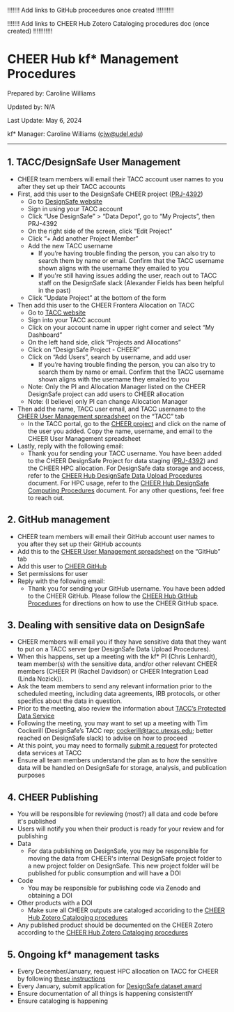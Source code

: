 !!!!!!! Add links to GitHub proceedures once created !!!!!!!!!!

!!!!!!! Add links to CHEER Hub Zotero Cataloging procedures doc (once created) !!!!!!!!!!!

# CHEER Hub kf* Management Procedures

Prepared by: Caroline Williams

Updated by: N/A

Last Update: May 6, 2024

kf* Manager: Caroline Williams (cjw@udel.edu)

***

## 1. 	TACC/DesignSafe User Management

* CHEER team members will email their TACC account user names to you after they set up their TACC accounts
* First, add this user to the DesignSafe CHEER project ([PRJ-4392](https://www.designsafe-ci.org/data/browser/projects/1798100155562136046-242ac117-0001-012/))
  * Go to [DesignSafe website](https://www.designsafe-ci.org/)
  * Sign in using your TACC account
  * Click “Use DesignSafe” > “Data Depot”, go to “My Projects”, then PRJ-4392
  * On the right side of the screen, click “Edit Project”
  * Click “+ Add another Project Member”
  * Add the new TACC username
    * If you’re having trouble finding the person, you can also try to search them by name or email. Confirm that the TACC username shown aligns with the username they emailed to you
    * If you're still having issues adding the user, reach out to TACC staff on the DesignSafe slack (Alexander Fields has been helpful in the past)
  * Click “Update Project” at the bottom of the form
* Then add this user to the CHEER Frontera Allocation on TACC 
  * Go to [TACC website](https://tacc.utexas.edu/)
  * Sign into your TACC account
  * Click on your account name in upper right corner and select “My Dashboard”
  * On the left hand side, click “Projects and Allocations”
  * Click on “DesignSafe Project - CHEER”
  * Click on “Add Users”, search by username, and add user
    * If you’re having trouble finding the person, you can also try to search them by name or email. Confirm that the TACC username shown aligns with the username they emailed to you
  * Note: Only the PI and Allocation Manager listed on the CHEER DesignSafe project can add users to CHEER allocation
  * Note: (I believe) only PI can change Allocation Manager
* Then add the name, TACC user email, and TACC username to the [CHEER User Management spreadsheet](https://docs.google.com/spreadsheets/d/1N7-ljfhfr1oMW4UdvYIe0z96LApnTx7FFDCKmWlZRx8/edit#gid=0) on the “TACC” tab
  * In the TACC portal, go to the [CHEER project](https://tacc.utexas.edu/portal/projects/62640) and click on the name of the user you added. Copy the name, username, and email to the CHEER User Management spreadsheet
* Lastly, reply with the following email:
  * Thank you for sending your TACC username. You have been added to the CHEER DesignSafe Project for data staging ([PRJ-4392](https://www.designsafe-ci.org/data/browser/projects/1798100155562136046-242ac117-0001-012/)) and the CHEER HPC allocation. For DesignSafe data storage and access, refer to the [CHEER Hub DesignSafe Data Upload Procedures](https://cheer-hub.github.io/cheerkf/#/05b-CHEER_DesignSafe_DataUpload) document. For HPC usage, refer to the [CHEER Hub DesignSafe Computing Procedures](https://cheer-hub.github.io/cheerkf/#/05c-CHEER_DesignSafe_HPC) document. For any other questions, feel free to reach out.

## 2.  GitHub management
* CHEER team members will email their GitHub account user names to you after they set up their GitHub accounts
* Add this to the [CHEER User Management spreadsheet](https://docs.google.com/spreadsheets/d/1N7-ljfhfr1oMW4UdvYIe0z96LApnTx7FFDCKmWlZRx8/edit#gid=0) on the “GitHub” tab
* Add this user to [CHEER GitHub](https://github.com/CHEER-Hub)
* Set permissions for user
* Reply with the following email:
  * Thank you for sending your GitHub username. You have been added to the CHEER GitHub. Please follow the [CHEER Hub GitHub Procedures](08-CHEER_GitHub.md) for directions on how to use the CHEER GitHub space.

## 3. 	Dealing with sensitive data on DesignSafe
* CHEER members will email you if they have sensitive data that they want to put on a TACC server (per DesignSafe Data Upload Procedures).
* When this happens, set up a meeting with the kf* PI (Chris Lenhardt), team member(s) with the sensitive data, and/or other relevant CHEER members (CHEER PI (Rachel Davidson) or CHEER Integration Lead (Linda Nozick)). 
* Ask the team members to send any relevant information prior to the scheduled meeting, including data agreements, IRB protocols, or other specifics about the data in question.
* Prior to the meeting, also review the information about [TACC’s Protected Data Service](https://tacc.utexas.edu/about/security-and-compliance/protected-data-service/)
* Following the meeting, you may want to set up a meeting with Tim Cockerill (DesignSafe’s TACC rep; cockerill@tacc.utexas.edu; better reached on DesignSafe slack) to advise on how to proceed
* At this point, you may need to formally [submit a request](https://tacc.utexas.edu/about/security-and-compliance/protected-data-service/) for protected data services at TACC
* Ensure all team members understand the plan as to how the sensitive data will be handled on DesignSafe for storage, analysis, and publication purposes

## 4. CHEER Publishing
* You will be responsible for reviewing (most?) all data and code before it's published
* Users will notify you when their product is ready for your review and for publishing
* Data
  * For data publishing on DesignSafe, you may be responsible for moving the data from CHEER's internal DesignSafe project folder to a new project folder on DesignSafe. This new project folder will be published for public consumption and will have a DOI
* Code
  * You may be responsible for publishing code via Zenodo and obtaining a DOI
* Other products with a DOI
  * Make sure all CHEER outputs are cataloged accoriding to the [CHEER Hub Zotero Cataloging procedures](08-CHEER_CatalogProcedures.md)
* Any published product should be documented on the CHEER Zotero according to the [CHEER Hub Zotero Cataloging procedures](08-CHEER_CatalogProcedures.md)


## 5. Ongoing kf* management tasks
* Every December/January, request HPC allocation on TACC for CHEER by following [these instructions](https://docs.google.com/document/d/1zPD5QDlQCYVYq05kxZa_b4e-2DFBy9azflNxwp0QLys/edit#heading=h.vkm34wwfb8z3)
* Every January, submit application for [DesignSafe dataset award](https://www.designsafe-ci.org/community/dataset-awards/)
* Ensure documentation of all things is happening consistentlY
* Ensure cataloging is happening




